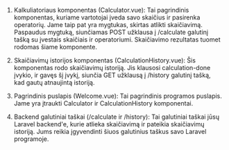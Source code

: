 1. Kalkuliatoriaus komponentas (Calculator.vue): Tai pagrindinis komponentas, kuriame vartotojai įveda savo skaičius ir pasirenka operatorių. Jame taip pat yra mygtukas, skirtas atlikti skaičiavimą. Paspaudus mygtuką, siunčiamas POST užklausa į /calculate galutinį tašką su įvestais skaičiais ir operatoriumi. Skaičiavimo rezultatas tuomet rodomas šiame komponente.

2. Skaičiavimų istorijos komponentas (CalculationHistory.vue): Šis komponentas rodo skaičiavimų istoriją. Jis klausosi calculation-done įvykio, ir gavęs šį įvykį, siunčia GET užklausą į /history galutinį tašką, kad gautų atnaujintą istoriją.

3. Pagrindinis puslapis (Welcome.vue): Tai pagrindinis programos puslapis. Jame yra įtraukti Calculator ir CalculationHistory komponentai.

4. Backend galutiniai taškai (/calculate ir /history): Tai galutiniai taškai jūsų Laravel backend'e, kurie atlieka skaičiavimą ir pateikia skaičiavimų istoriją. Jums reikia įgyvendinti šiuos galutinius taškus savo Laravel programoje.

